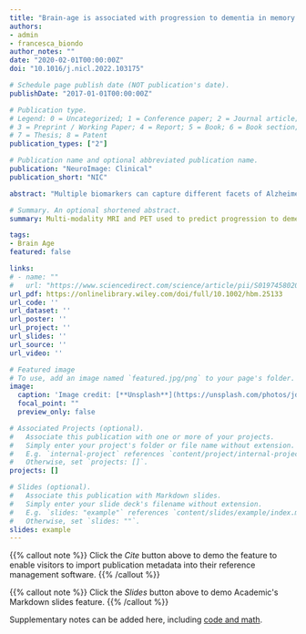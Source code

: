 ```yaml
---
title: "Brain-age is associated with progression to dementia in memory clinic patients"
authors:
- admin
- francesca_biondo
author_notes: ""
date: "2020-02-01T00:00:00Z"
doi: "10.1016/j.nicl.2022.103175"

# Schedule page publish date (NOT publication's date).
publishDate: "2017-01-01T00:00:00Z"

# Publication type.
# Legend: 0 = Uncategorized; 1 = Conference paper; 2 = Journal article;
# 3 = Preprint / Working Paper; 4 = Report; 5 = Book; 6 = Book section;
# 7 = Thesis; 8 = Patent
publication_types: ["2"]

# Publication name and optional abbreviated publication name.
publication: "NeuroImage: Clinical"
publication_short: "NIC"

abstract: "Multiple biomarkers can capture different facets of Alzheimer's disease. However, statistical models of biomarkers to predict outcomes in Alzheimer's rarely model nonlinear interactions between these measures. Here, we used Gaussian Processes to address this, modelling nonlinear interactions to predict progression from mild cognitive impairment (MCI) to Alzheimer's over 3 years, using Alzheimer's Disease Neuroimaging Initiative (ADNI) data. Measures included: demographics, APOE4 genotype, CSF (amyloid‐β42, total tau, phosphorylated tau), [18F]florbetapir, hippocampal volume and brain‐age. We examined: (a) the independent value of each biomarker; and (b) whether modelling nonlinear interactions between biomarkers improved predictions. Each measured added complementary information when predicting conversion to Alzheimer's. A linear model classifying stable from progressive MCI explained over half the variance (R2 = 0.51, p  < .001); the strongest independently contributing biomarker was hippocampal volume (R2 = 0.13). When comparing sensitivity of different models to progressive MCI (independent biomarker models, additive models, nonlinear interaction models), we observed a significant improvement (p  < .001) for various two‐way interaction models. The best performing model included an interaction between amyloid‐β‐PET and P‐tau, while accounting for hippocampal volume (sensitivity = 0.77, AUC = 0.826). Closely related biomarkers contributed uniquely to predict conversion to Alzheimer's. Nonlinear biomarker interactions were also implicated, and results showed that although for some patients adding additional biomarkers may add little value (i.e., when hippocampal volume is high), for others (i.e., with low hippocampal volume) further invasive and expensive examination may be warranted. Our framework enables visualisation of these interactions, in individual patient biomarker ‘space', providing information for personalised or stratified healthcare or clinical trial design."

# Summary. An optional shortened abstract.
summary: Multi-modality MRI and PET used to predict progression to dementia from mild cognitive impairment in ADNI.

tags:
- Brain Age
featured: false

links:
# - name: ""
#   url: "https://www.sciencedirect.com/science/article/pii/S0197458020301056"
url_pdf: https://onlinelibrary.wiley.com/doi/full/10.1002/hbm.25133
url_code: ''
url_dataset: ''
url_poster: ''
url_project: ''
url_slides: ''
url_source: ''
url_video: ''

# Featured image
# To use, add an image named `featured.jpg/png` to your page's folder. 
image:
  caption: 'Image credit: [**Unsplash**](https://unsplash.com/photos/jdD8gXaTZsc)'
  focal_point: ""
  preview_only: false

# Associated Projects (optional).
#   Associate this publication with one or more of your projects.
#   Simply enter your project's folder or file name without extension.
#   E.g. `internal-project` references `content/project/internal-project/index.md`.
#   Otherwise, set `projects: []`.
projects: []

# Slides (optional).
#   Associate this publication with Markdown slides.
#   Simply enter your slide deck's filename without extension.
#   E.g. `slides: "example"` references `content/slides/example/index.md`.
#   Otherwise, set `slides: ""`.
slides: example
---
```


{{% callout note %}}
Click the *Cite* button above to demo the feature to enable visitors to import publication metadata into their reference management software.
{{% /callout %}}

{{% callout note %}}
Click the *Slides* button above to demo Academic's Markdown slides feature.
{{% /callout %}}

Supplementary notes can be added here, including [code and math](https://sourcethemes.com/academic/docs/writing-markdown-latex/).
